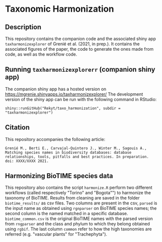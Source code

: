 # Taxonomic Harmonization

## Description

This repository contains the companion code and the associated shiny app `taxharmonizexplorer` of Grenié et al. (2021, in prep.). It contains the associated figures of the paper, the code to generate the ones made from code, as well as the workflow code.

## Running `taxharmonizexplorerr` (companion shiny app)

The companion shiny app has a hosted version on https://mgrenie.shinyapps.io/taxharmonizexplorer/
The development version of the shiny app can be run with the following command in RStudio:

```
shiny::runGitHub("Rekyt/taxo_harmonization", subdir = "taxharmonizexplorer")
```


## Citation

This repository accompanies the following article:

```
Grenié M., Berti E., Carvajal-Quintero J., Winter M., Sagouis A., Matching species names in biodiversity databases: database relationships, tools, pitfalls and best practices. In preparation. doi: XXXX/XXXX 2021.
```


## Harmonizing BioTIME species data

This repository also contains the script `harmonize.R` perform two different workflows (called respectively "Torino" and "Bogota"") to harmonize the taxonomy of BioTIME. Results from cleaning are saved in the folder `biotime_results/` as csv files. Two columns are present in the csv, `parsed` is the input name as obtained using `rgnparser` on BioTIME species names; the second column is the named matched in a specific database.
`biotime_common.csv` is the original BioTIME names with the parsed version from `rngparser` and the class and phylum to which they belong obtained using `rgbif`. The last column `common` refer to how the high taxonomies are referred (e.g. "vascular plants" for "Trachephyta").
